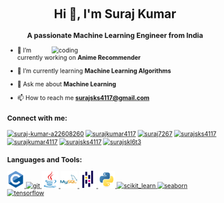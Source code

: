<h1 align="center">Hi 👋, I'm Suraj Kumar</h1>
<h3 align="center">A passionate Machine Learning Engineer from India</h3>

<img align="right" alt="coding" width="400" src="https://github.com/surajkumar4117/surajkumar4117/assets/175159081/84424b38-fde8-4d4e-aa35-e312f90ecb94">

- 🔭 I’m currently working on **Anime Recommender**

- 🌱 I’m currently learning **Machine Learning Algorithms**

- 💬 Ask me about **Machine Learning**

- 📫 How to reach me **surajsks4117@gmail.com**

<h3 align="left">Connect with me:</h3>
<p align="left">
<a href="https://linkedin.com/in/suraj-kumar-a22608260" target="blank"><img align="center" src="https://raw.githubusercontent.com/rahuldkjain/github-profile-readme-generator/master/src/images/icons/Social/linked-in-alt.svg" alt="suraj-kumar-a22608260" height="30" width="40" /></a>
<a href="https://kaggle.com/surajkumar4117" target="blank"><img align="center" src="https://raw.githubusercontent.com/rahuldkjain/github-profile-readme-generator/master/src/images/icons/Social/kaggle.svg" alt="surajkumar4117" height="30" width="40" /></a>
<a href="https://www.codechef.com/users/suraj7267" target="blank"><img align="center" src="https://cdn.jsdelivr.net/npm/simple-icons@3.1.0/icons/codechef.svg" alt="suraj7267" height="30" width="40" /></a>
<a href="https://www.hackerrank.com/surajsks4117" target="blank"><img align="center" src="https://raw.githubusercontent.com/rahuldkjain/github-profile-readme-generator/master/src/images/icons/Social/hackerrank.svg" alt="surajsks4117" height="30" width="40" /></a>
<a href="https://codeforces.com/profile/surajkumar4117" target="blank"><img align="center" src="https://raw.githubusercontent.com/rahuldkjain/github-profile-readme-generator/master/src/images/icons/Social/codeforces.svg" alt="surajkumar4117" height="30" width="40" /></a>
<a href="https://www.leetcode.com/surajsks4117" target="blank"><img align="center" src="https://raw.githubusercontent.com/rahuldkjain/github-profile-readme-generator/master/src/images/icons/Social/leet-code.svg" alt="surajsks4117" height="30" width="40" /></a>
<a href="https://auth.geeksforgeeks.org/user/surajskl6t3" target="blank"><img align="center" src="https://raw.githubusercontent.com/rahuldkjain/github-profile-readme-generator/master/src/images/icons/Social/geeks-for-geeks.svg" alt="surajskl6t3" height="30" width="40" /></a>
</p>

<h3 align="left">Languages and Tools:</h3>
<p align="left"> <a href="https://www.cprogramming.com/" target="_blank" rel="noreferrer"> <img src="https://raw.githubusercontent.com/devicons/devicon/master/icons/c/c-original.svg" alt="c" width="40" height="40"/> </a> <a href="https://git-scm.com/" target="_blank" rel="noreferrer"> <img src="https://www.vectorlogo.zone/logos/git-scm/git-scm-icon.svg" alt="git" width="40" height="40"/> </a> <a href="https://www.java.com" target="_blank" rel="noreferrer"> <img src="https://raw.githubusercontent.com/devicons/devicon/master/icons/java/java-original.svg" alt="java" width="40" height="40"/> </a> <a href="https://www.mysql.com/" target="_blank" rel="noreferrer"> <img src="https://raw.githubusercontent.com/devicons/devicon/master/icons/mysql/mysql-original-wordmark.svg" alt="mysql" width="40" height="40"/> </a> <a href="https://pandas.pydata.org/" target="_blank" rel="noreferrer"> <img src="https://raw.githubusercontent.com/devicons/devicon/2ae2a900d2f041da66e950e4d48052658d850630/icons/pandas/pandas-original.svg" alt="pandas" width="40" height="40"/> </a> <a href="https://www.python.org" target="_blank" rel="noreferrer"> <img src="https://raw.githubusercontent.com/devicons/devicon/master/icons/python/python-original.svg" alt="python" width="40" height="40"/> </a> <a href="https://scikit-learn.org/" target="_blank" rel="noreferrer"> <img src="https://upload.wikimedia.org/wikipedia/commons/0/05/Scikit_learn_logo_small.svg" alt="scikit_learn" width="40" height="40"/> </a> <a href="https://seaborn.pydata.org/" target="_blank" rel="noreferrer"> <img src="https://seaborn.pydata.org/_images/logo-mark-lightbg.svg" alt="seaborn" width="40" height="40"/> </a> <a href="https://www.tensorflow.org" target="_blank" rel="noreferrer"> <img src="https://www.vectorlogo.zone/logos/tensorflow/tensorflow-icon.svg" alt="tensorflow" width="40" height="40"/> </a> </p>
